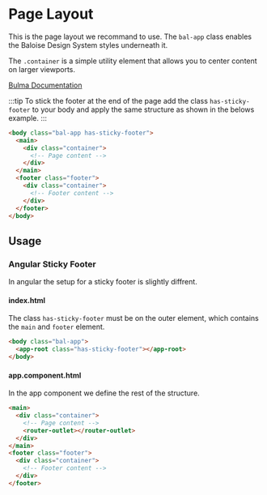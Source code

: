# Page Layout

This is the page layout we recommand to use. The `bal-app` class enables the Baloise Design System styles underneath it.

The `.container` is a simple utility element that allows you to center content on larger viewports.

[Bulma Documentation](https://bulma.io/documentation/layout/container/)

:::tip
To stick the footer at the end of the page add the class `has-sticky-footer` to your body and apply the same structure as shown in the belows example.
:::

```html
<body class="bal-app has-sticky-footer">
  <main>
    <div class="container">
      <!-- Page content -->
    </div>
  </main>
  <footer class="footer">
    <div class="container">
      <!-- Footer content -->
    </div>
  </footer>
</body>
```

## Usage

### Angular Sticky Footer

In angular the setup for a sticky footer is slightly diffrent.

#### index.html

The class `has-sticky-footer` must be on the outer element, which contains the `main` and `footer` element.

```html
<body class="bal-app">
  <app-root class="has-sticky-footer"></app-root>
</body>
```

#### app.component.html

In the app component we define the rest of the structure.

```html
<main>
  <div class="container">
    <!-- Page content -->
    <router-outlet></router-outlet>
  </div>
</main>
<footer class="footer">
  <div class="container">
    <!-- Footer content -->
  </div>
</footer>
```
